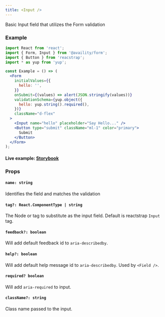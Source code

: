 ```yaml
---
title: <Input />
---
```


Basic Input field that utilizes the Form validation

### Example

```jsx
import React from 'react';
import { Form, Input } from '@availity/form';
import { Button } from 'reacstrap';
import * as yup from 'yup';

const Example = () => (
  <Form
    initialValues={{
      hello: '',
    }}
    onSubmit={(values) => alert(JSON.stringify(values))}
    validationSchema={yup.object({
      hello: yup.string().required(),
    })}
    className="d-flex"
  >
    <Input name="hello" placeholder="Say Hello..." />
    <Button type="submit" className="ml-1" color="primary">
      Submit
    </Button>
  </Form>
);
```

#### Live example: [Storybook](https://availity.github.io/availity-react/storybook/?path=/docs/form-components-form-input--docs)

### Props

#### `name: string`

Identifies the field and matches the validation

#### `tag?: React.ComponentType | string`

The Node or tag to substitute as the input field. Default is reactstrap `Input` tag.

#### `feedback?: boolean`

Will add default feedback id to `aria-describedby`.

#### `help?: boolean`

Will add default help message id to `aria-describedby`. Used by `<Field />`.

#### `required? boolean`

Will add `aria-required` to input.

#### `className?: string`

Class name passed to the input.
